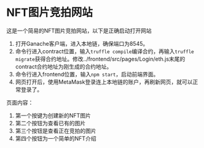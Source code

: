 # NFT图片竞拍网站
这是一个简易的NFT图片竞拍网站，以下是正确启动打开网站

1. 打开Ganache客户端，进入本地链，确保端口为8545。
2. 命令行进入contract位置，输入`truffle compile`编译合约，再输入`truffle migrate`获得合约地址。修改../frontend/src/pages/Login/eth.js末尾的contract合约地址为刚生成的合约地址。
3. 命令行进入frontend位置，输入`npm start`，启动前端界面。
4. 网页打开后，使用MetaMask登录连上本地链的账户，再刷新网页，就可以正常登录了。

页面内容：

1. 第一个按键为创建新的NFT图片
2. 第二个按钮为查看已有的图片
3. 第三个按钮是查看正在竞拍的图片
4. 第四个按钮为一个简单的NFT介绍





